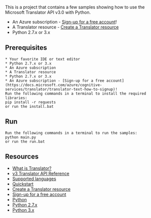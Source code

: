 This is a project that contains a few samples showing how to use the Microsoft Translator API v3.0 with Python.
* An Azure subscription - [Sign-up for a free account](https://docs.microsoft.com/azure/cognitive-services/translator/translator-text-how-to-signup)!
* A Translator resource - [Create a Translator resource](https://ms.portal.azure.com/#create/Microsoft.CognitiveServicesTextTranslation)
* Python 2.7.x or 3.x
## Prerequisites
    * Your favorite IDE or text editor
    * Python 2.7.x or 3.x
    * An Azure subscription 
    * A Translator resource
    * Python 2.7.x or 3.x
    * An Azure subscription - [Sign-up for a free account](https://docs.microsoft.com/azure/cognitive-services/translator/translator-text-how-to-signup)!
    Run the following commands in a terminal to install the required libraries: 
    pip install -r requests
    or run the install.bat
## Run
    Run the following commands in a terminal to run the samples:
    python main.py
    or run the run.bat
## Resources
* [What is Translator?](https://docs.microsoft.com/azure/cognitive-services/translator/translator-info-overview)
* [v3 Translator API Reference](https://docs.microsoft.com/azure/cognitive-services/translator/)
* [Supported languages](https://docs.microsoft.com/azure/cognitive-services/translator/language-support)
* [Quickstart](https://docs.microsoft.com/azure/cognitive-services/translator/quickstart-translator)
* [Create a Translator resource](https://ms.portal.azure.com/#create/Microsoft.CognitiveServicesTextTranslation)
* [Sign-up for a free account](https://docs.microsoft.com/azure/cognitive-services/translator/translator-text-how-to-signup)
* [Python](https://www.python.org/)
* [Python 2.7.x](https://www.python.org/downloads/release/python-2715/)
* [Python 3.x](https://www.python.org/downloads/release/python-370/)

